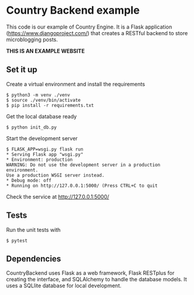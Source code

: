 # Country Backend example

This code is our example of Country Engine. It is a Flask application (https://www.djangoproject.com/) that creates a RESTful backend to store microblogging posts.

**THIS IS AN EXAMPLE WEBSITE**

## Set it up

Create a virtual environment and install the requirements

    $ python3 -m venv ./venv
    $ source ./venv/bin/activate
    $ pip install -r requirements.txt

Get the local database ready

    $ python init_db.py

Start the development server

    $ FLASK_APP=wsgi.py flask run
    * Serving Flask app "wsgi.py"
    * Environment: production
    WARNING: Do not use the development server in a production environment.
    Use a production WSGI server instead.
    * Debug mode: off
    * Running on http://127.0.0.1:5000/ (Press CTRL+C to quit

Check the service at http://127.0.0.1:5000/

## Tests

Run the unit tests with

    $ pytest

## Dependencies

CountryBackend uses Flask as a web framework, Flask RESTplus for creating the interface, and SQLAlchemy to handle the database models. It uses a SQLlite database for local development.
